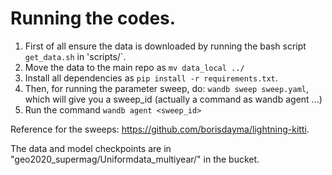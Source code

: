 # Running the codes.

1. First of all ensure the data is downloaded by running the bash script `get_data.sh` in 'scripts/`. 
2. Move the data to the main repo as `mv data_local ../`
3. Install all dependencies as `pip install -r requirements.txt`.
4. Then, for running the parameter sweep, do: `wandb sweep sweep.yaml`, which will give you a sweep_id (actually a command as wandb agent ...)
5. Run the command `wandb agent <sweep_id>`

Reference for the sweeps: https://github.com/borisdayma/lightning-kitti. 

The data and model checkpoints are in "geo2020_supermag/Uniformdata_multiyear/" in the bucket.